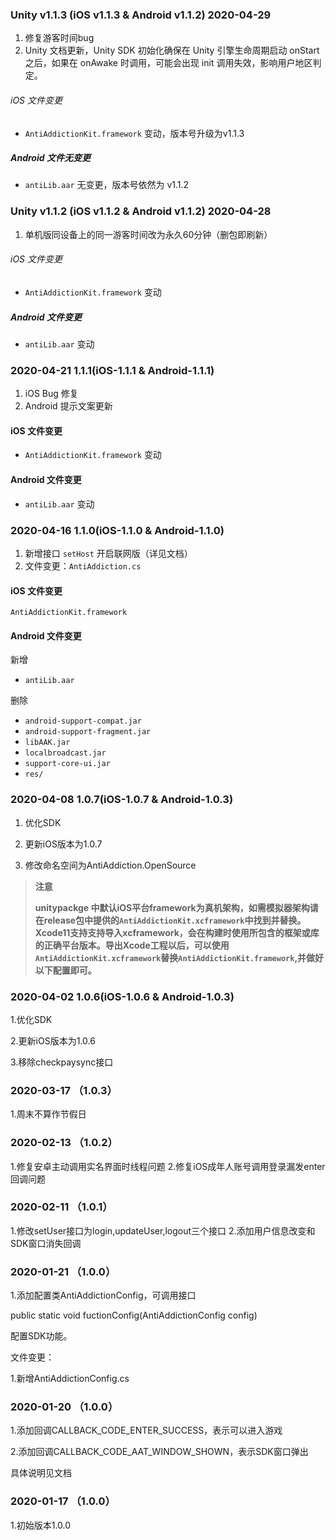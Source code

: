 
### Unity v1.1.3 (iOS v1.1.3 & Android v1.1.2) 2020-04-29

1. 修复游客时间bug
2. Unity 文档更新，Unity SDK 初始化确保在 Unity 引擎生命周期启动 onStart 之后，如果在 onAwake 时调用，可能会出现 init 调用失效，影响用户地区判定。
###### iOS 文件变更
- `AntiAddictionKit.framework` 变动，版本号升级为v1.1.3

##### Android 文件无变更
- `antiLib.aar` 无变更，版本号依然为 v1.1.2


### Unity v1.1.2 (iOS v1.1.2 & Android v1.1.2) 2020-04-28

1. 单机版同设备上的同一游客时间改为永久60分钟（删包即刷新）
###### iOS 文件变更
- `AntiAddictionKit.framework` 变动

##### Android 文件变更
- `antiLib.aar` 变动

### 2020-04-21  1.1.1(iOS-1.1.1 & Android-1.1.1)

1. iOS Bug 修复
2. Android 提示文案更新
#### iOS 文件变更
- `AntiAddictionKit.framework` 变动

#### Android 文件变更
- `antiLib.aar` 变动

### 2020-04-16  1.1.0(iOS-1.1.0 & Android-1.1.0)

1. 新增接口 `setHost` 开启联网版（详见文档）
2. 文件变更：`AntiAddiction.cs`
#### iOS 文件变更
`AntiAddictionKit.framework`

#### Android 文件变更
新增
- `antiLib.aar`

删除
- `android-support-compat.jar`
- `android-support-fragment.jar`
- `libAAK.jar`
- `localbroadcast.jar`
- `support-core-ui.jar`
- `res/`

### 2020-04-08  1.0.7(iOS-1.0.7 & Android-1.0.3)

1. 优化SDK

2. 更新iOS版本为1.0.7

3. 修改命名空间为AntiAddiction.OpenSource

> **注意**
> 
> **unitypackge 中默认iOS平台framework为真机架构，如需模拟器架构请在release包中提供的`AntiAddictionKit.xcframework`中找到并替换。Xcode11支持支持导入xcframework，会在构建时使用所包含的框架或库的正确平台版本。导出Xcode工程以后，可以使用`AntiAddictionKit.xcframework`替换`AntiAddictionKit.framework`,并做好以下配置即可。**


### 2020-04-02  1.0.6(iOS-1.0.6 & Android-1.0.3)

1.优化SDK

2.更新iOS版本为1.0.6

3.移除checkpaysync接口


### 2020-03-17  （1.0.3）

1.周末不算作节假日

### 2020-02-13  （1.0.2）

1.修复安卓主动调用实名界面时线程问题
2.修复iOS成年人账号调用登录漏发enter回调问题

### 2020-02-11  （1.0.1）

1.修改setUser接口为login,updateUser,logout三个接口
2.添加用户信息改变和SDK窗口消失回调


### 2020-01-21  （1.0.0）

1.添加配置类AntiAddictionConfig，可调用接口

public static void fuctionConfig(AntiAddictionConfig config)

配置SDK功能。

文件变更：

1.新增AntiAddictionConfig.cs

### 2020-01-20  （1.0.0）

1.添加回调CALLBACK_CODE_ENTER_SUCCESS，表示可以进入游戏

2.添加回调CALLBACK_CODE_AAT_WINDOW_SHOWN，表示SDK窗口弹出

具体说明见文档


### 2020-01-17  （1.0.0）

1.初始版本1.0.0
